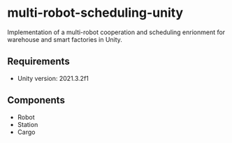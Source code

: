 # multi-robot-scheduling-unity
Implementation of a multi-robot cooperation and scheduling enrionment for warehouse and smart factories in Unity.

## Requirements
- Unity version: 2021.3.2f1

## Components
- Robot
- Station
- Cargo
